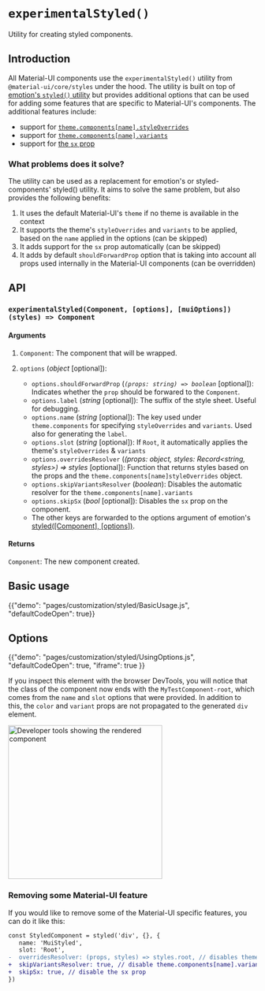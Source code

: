 # `experimentalStyled()`

<p class="description">Utility for creating styled components.</p>

## Introduction

All Material-UI components use the `experimentalStyled()` utility from `@material-ui/core/styles` under the hood.
The utility is built on top of [emotion's `styled()` utility](https://emotion.sh/docs/styled) but provides additional options that can be used for adding some features that are specific to Material-UI's components.
The additional features include:

- support for [`theme.components[name].styleOverrides`](/customization/theme-components/#global-style-overrides)
- support for [`theme.components[name].variants`](/customization/theme-components/#adding-new-component-variants)
- support for [the `sx` prop](/system/basics/#the-sx-prop)

### What problems does it solve?

The utility can be used as a replacement for emotion's or styled-components' styled() utility.
It aims to solve the same problem, but also provides the following benefits:

1. It uses the default Material-UI's `theme` if no theme is available in the context
2. It supports the theme's `styleOverrides` and `variants` to be applied, based on the `name` applied in the options (can be skipped)
3. It adds support for the `sx` prop automatically (can be skipped)
4. It adds by default `shouldForwardProp` option that is taking into account all props used internally in the Material-UI components (can be overridden)

## API

### `experimentalStyled(Component, [options], [muiOptions])(styles) => Component`

#### Arguments

1. `Component`: The component that will be wrapped.
2. `options` (_object_ [optional]):

   - `options.shouldForwardProp` (_`(props: string) => boolean`_ [optional]): Indicates whether the `prop` should be forwared to the `Component`.
   - `options.label` (_string_ [optional]): The suffix of the style sheet. Useful for debugging.
   - `options.name` (_string_ [optional]): The key used under `theme.components` for specifying `styleOverrides` and `variants`. Used also for generating the `label`.
   - `options.slot` (_string_ [optional]): If `Root`, it automatically applies the theme's `styleOverrides` & `variants`
   - `options.overridesResolver` (_(props: object, styles: Record<string, styles>) => styles_ [optional]): Function that returns styles based on the props and the `theme.components[name]styleOverrides` object.
   - `options.skipVariantsResolver` (_boolean_): Disables the automatic resolver for the `theme.components[name].variants`
   - `options.skipSx` (_bool_ [optional]): Disables the `sx` prop on the component.
   - The other keys are forwarded to the options argument of emotion's [styled([Component], [options])](https://emotion.sh/docs/styled).

#### Returns

`Component`: The new component created.

## Basic usage

{{"demo": "pages/customization/styled/BasicUsage.js", "defaultCodeOpen": true}}

## Options

{{"demo": "pages/customization/styled/UsingOptions.js", "defaultCodeOpen": true, "iframe": true }}

If you inspect this element with the browser DevTools, you will notice that the class of the component now ends with the `MyTestComponent-root`, which comes from the `name` and `slot` options that were provided. In addition to this, the `color` and `variant` props are not propagated to the generated `div` element.

<img src="/static/images/customization/styled-options.png" alt="Developer tools showing the rendered component" width="312" />

### Removing some Material-UI feature

If you would like to remove some of the Material-UI specific features, you can do it like this:

```diff
const StyledComponent = styled('div', {}, {
   name: 'MuiStyled',
   slot: 'Root',
-  overridesResolver: (props, styles) => styles.root, // disables theme.components[name].styleOverrides
+  skipVariantsResolver: true, // disable theme.components[name].variants
+  skipSx: true, // disable the sx prop
})
```
